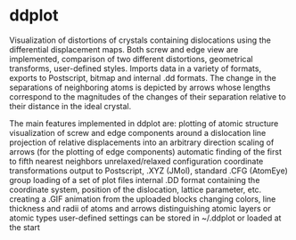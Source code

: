 # ddplot

Visualization of distortions of crystals containing dislocations using the differential displacement maps. Both screw and edge view are implemented, comparison of two different distortions, geometrical transforms, user-defined styles. Imports data in a variety of formats, exports to Postscript, bitmap and internal .dd formats. The change in the separations of neighboring atoms is depicted by arrows whose lengths correspond to the magnitudes of the changes of their separation relative to their distance in the ideal crystal.

The main features implemented in ddplot are:
plotting of atomic structure
visualization of screw and edge components around a dislocation line
projection of relative displacements into an arbitrary direction
scaling of arrows (for the plotting of edge components)
automatic finding of the first to fifth nearest neighbors
unrelaxed/relaxed configuration
coordinate transformations
output to Postscript, .XYZ (JMol), standard .CFG (AtomEye)
group loading of a set of plot files
internal .DD format containing the coordinate system, position of the dislocation, lattice parameter, etc.
creating a .GIF animation from the uploaded blocks
changing colors, line thickness and radii of atoms and arrows
distinguishing atomic layers or atomic types
user-defined settings can be stored in ~/.ddplot or loaded at the start
